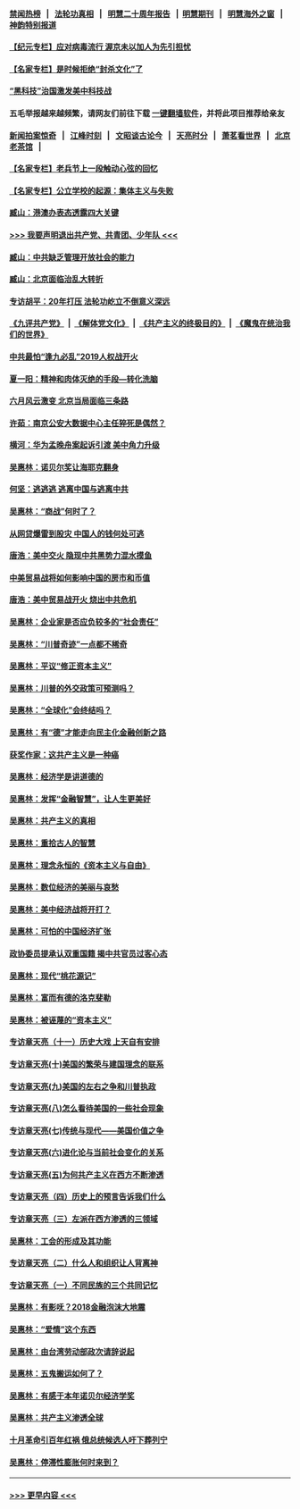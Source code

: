 #### [禁闻热榜](热点新闻.md?=0)  &nbsp;&nbsp;|&nbsp;&nbsp; [法轮功真相](https://github.com/gfw-breaker/truth/blob/master/README.md?=0) &nbsp;&nbsp;|&nbsp;&nbsp; [明慧二十周年报告](https://github.com/gfw-breaker/mh-reports/blob/master/README.md?=0) &nbsp;&nbsp;|&nbsp;&nbsp;[明慧期刊](https://github.com/gfw-breaker/mh-qikan) &nbsp;&nbsp;|&nbsp;&nbsp; [明慧海外之窗](https://github.com/gfw-breaker/mh-news/blob/master/README.md?=0) &nbsp;&nbsp;|&nbsp;&nbsp; [神韵特别报道](https://github.com/gfw-breaker/mh-news/blob/master/shenyun.md?=0)
#### [【纪元专栏】应对病毒流行 渥京未以加人为先引担忧](../pages/nsc423/n11875714.md?t=03080331) 
#### [【名家专栏】是时候拒绝“封杀文化”了](../pages/nsc423/n11814093.md?t=03080331) 
#### [“黑科技”治国激发美中科技战](../pages/nsc423/n11638056.md?t=03080331) 
#### 五毛举报越来越频繁，请网友们前往下载 [一键翻墙软件](https://github.com/gfw-breaker/ssr-accounts)，并将此项目推荐给亲友
#### [新闻拍案惊奇](https://github.com/gfw-breaker/banned-news/blob/master/pages/link4.md) &nbsp;&nbsp;|&nbsp;&nbsp; [江峰时刻](https://github.com/gfw-breaker/banned-news/blob/master/pages/link4.md) &nbsp;&nbsp;|&nbsp;&nbsp; [文昭谈古论今](https://github.com/gfw-breaker/banned-news/blob/master/pages/link4.md) &nbsp;&nbsp;|&nbsp;&nbsp; [天亮时分](https://github.com/gfw-breaker/banned-news/blob/master/pages/link4.md) &nbsp;&nbsp;|&nbsp;&nbsp; [萧茗看世界](https://github.com/gfw-breaker/banned-news/blob/master/pages/link4.md) &nbsp;&nbsp;|&nbsp;&nbsp; [北京老茶馆](https://github.com/gfw-breaker/banned-news/blob/master/pages/link4.md) &nbsp;&nbsp;|&nbsp;&nbsp; 
#### [【名家专栏】老兵节上一段触动心弦的回忆](../pages/nsc423/n11646016.md?t=03080331) 
#### [【名家专栏】公立学校的起源：集体主义与失败](../pages/nsc423/n11601833.md?t=03080331) 
#### [臧山：港澳办表态透露四大关键](../pages/nsc423/n11421628.md?t=03080331) 
#### [>>> 我要声明退出共产党、共青团、少年队 <<<](https://github.com/begood0513/goodnews/blob/master/quit/letter.md) 
#### [臧山：中共缺乏管理开放社会的能力](../pages/nsc423/n11407457.md?t=03080331) 
#### [臧山：北京面临治乱大转折](../pages/nsc423/n11406895.md?t=03080331) 
#### [专访胡平：20年打压 法轮功屹立不倒意义深远](../pages/nsc423/n11398800.md?t=03080331) 
#### [《九评共产党》](https://github.com/begood0513/9ping.md/blob/master/README.md) &nbsp;|&nbsp; [《解体党文化》](../../../../jtdwh.md/blob/master/README.md)  &nbsp;|&nbsp; [《共产主义的终极目的》](../../../../gczydzjmd.md/blob/master/README.md) &nbsp;|&nbsp; [《魔鬼在统治我们的世界》](../../../../mgztzwmdsj.md/blob/master/README.md) 
#### [中共最怕“逢九必乱”2019人权战开火](../pages/nsc423/n11385248.md?t=03080331) 
#### [夏一阳：精神和肉体灭绝的手段—转化洗脑](../pages/nsc423/n11368250.md?t=03080331) 
#### [六月风云激变 北京当局面临三条路](../pages/nsc423/n11313668.md?t=03080331) 
#### [许茹：南京公安大数据中心主任猝死是偶然？](../pages/nsc423/n11064744.md?t=03080331) 
#### [横河：华为孟晚舟案起诉引渡 美中角力升级](../pages/nsc423/n11027230.md?t=03080331) 
#### [吴惠林：诺贝尔奖让海耶克翻身](../pages/nsc423/n10890049.md?t=03080331) 
#### [何坚：逃逃逃 逃离中国与逃离中共](../pages/nsc423/n10592891.md?t=03080331) 
#### [吴惠林：“商战”何时了？](../pages/nsc423/n10573558.md?t=03080331) 
#### [从网贷爆雷到股灾 中国人的钱何处可逃](../pages/nsc423/n10572800.md?t=03080331) 
#### [唐浩：美中交火 隐现中共黑势力混水摸鱼](../pages/nsc423/n10544040.md?t=03080331) 
#### [中美贸易战将如何影响中国的房市和币值](../pages/nsc423/n10543697.md?t=03080331) 
#### [唐浩：美中贸易战开火 烧出中共危机](../pages/nsc423/n10540126.md?t=03080331) 
#### [吴惠林：企业家是否应负较多的“社会责任”](../pages/nsc423/n10535022.md?t=03080331) 
#### [吴惠林：“川普奇迹”一点都不稀奇](../pages/nsc423/n10512808.md?t=03080331) 
#### [吴惠林：平议“修正资本主义”](../pages/nsc423/n10495724.md?t=03080331) 
#### [吴惠林：川普的外交政策可预测吗？](../pages/nsc423/n10462387.md?t=03080331) 
#### [吴惠林：“全球化”会终结吗？](../pages/nsc423/n10452838.md?t=03080331) 
#### [吴惠林：有“德”才能走向民主化金融创新之路](../pages/nsc423/n10432292.md?t=03080331) 
#### [获奖作家：这共产主义是一种癌](../pages/nsc423/n10431541.md?t=03080331) 
#### [吴惠林：经济学是讲道德的](../pages/nsc423/n10398014.md?t=03080331) 
#### [吴惠林：发挥“金融智慧”，让人生更美好](../pages/nsc423/n10375019.md?t=03080331) 
#### [吴惠林：共产主义的真相](../pages/nsc423/n10351394.md?t=03080331) 
#### [吴惠林：重拾古人的智慧](../pages/nsc423/n10337691.md?t=03080331) 
#### [吴惠林：理念永恒的《资本主义与自由》](../pages/nsc423/n10316274.md?t=03080331) 
#### [吴惠林：数位经济的美丽与哀愁](../pages/nsc423/n10292946.md?t=03080331) 
#### [吴惠林：美中经济战将开打？](../pages/nsc423/n10258825.md?t=03080331) 
#### [吴惠林：可怕的中国经济扩张](../pages/nsc423/n10219147.md?t=03080331) 
#### [政协委员提承认双重国籍 揭中共官员过客心态](../pages/nsc423/n10208809.md?t=03080331) 
#### [吴惠林：现代“桃花源记”](../pages/nsc423/n10185234.md?t=03080331) 
#### [吴惠林：富而有德的洛克斐勒](../pages/nsc423/n10142264.md?t=03080331) 
#### [吴惠林：被诬蔑的“资本主义”](../pages/nsc423/n10124816.md?t=03080331) 
#### [专访章天亮（十一）历史大戏 上天自有安排](../pages/nsc423/n10094905.md?t=03080331) 
#### [专访章天亮(十)美国的繁荣与建国理念的联系](../pages/nsc423/n10094899.md?t=03080331) 
#### [专访章天亮(九)美国的左右之争和川普执政](../pages/nsc423/n10094889.md?t=03080331) 
#### [专访章天亮(八)怎么看待美国的一些社会现象](../pages/nsc423/n10094857.md?t=03080331) 
#### [专访章天亮(七)传统与现代——美国价值之争](../pages/nsc423/n10093140.md?t=03080331) 
#### [专访章天亮(六)进化论与当前社会变化的关系](../pages/nsc423/n10092036.md?t=03080331) 
#### [专访章天亮(五)为何共产主义在西方不断渗透](../pages/nsc423/n10083620.md?t=03080331) 
#### [专访章天亮（四）历史上的预言告诉我们什么](../pages/nsc423/n10083606.md?t=03080331) 
#### [专访章天亮（三）左派在西方渗透的三领域](../pages/nsc423/n10081115.md?t=03080331) 
#### [吴惠林：工会的形成及其功能](../pages/nsc423/n10080633.md?t=03080331) 
#### [专访章天亮（二）什么人和组织让人背离神](../pages/nsc423/n10076637.md?t=03080331) 
#### [专访章天亮（一）不同民族的三个共同记忆](../pages/nsc423/n10074188.md?t=03080331) 
#### [吴惠林：有影呒？2018金融泡沫大地震](../pages/nsc423/n10040534.md?t=03080331) 
#### [吴惠林：“爱情”这个东西](../pages/nsc423/n10019423.md?t=03080331) 
#### [吴惠林：由台湾劳动部政次请辞说起](../pages/nsc423/n9979679.md?t=03080331) 
#### [吴惠林：五鬼搬运如何了？](../pages/nsc423/n9925338.md?t=03080331) 
#### [吴惠林：有感于本年诺贝尔经济学奖](../pages/nsc423/n9871883.md?t=03080331) 
#### [吴惠林：共产主义渗透全球](../pages/nsc423/n9812748.md?t=03080331) 
#### [十月革命引百年红祸 俄总统候选人吁下葬列宁](../pages/nsc423/n9810182.md?t=03080331) 
#### [吴惠林：停滞性膨胀何时来到？](../pages/nsc423/n9764136.md?t=03080331) 

----
#### [ >>> 更早内容 <<< ](../indexes/nsc423-earlier.md)
